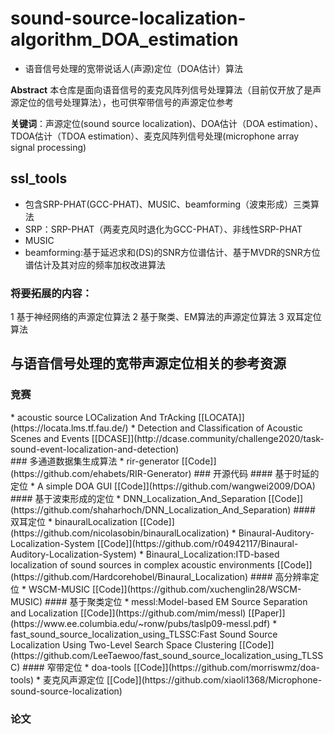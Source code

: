 # sound-source-localization-algorithm_DOA_estimation
* 语音信号处理的宽带说话人(声源)定位（DOA估计）算法

**Abstract** 本仓库是面向语音信号的麦克风阵列信号处理算法（目前仅开放了是声源定位的信号处理算法），也可供窄带信号的声源定位参考

**关键词**：声源定位(sound source localization)、DOA估计（DOA estimation）、TDOA估计（TDOA estimation）、麦克风阵列信号处理(microphone array signal processing)
## ssl_tools
* 包含SRP-PHAT(GCC-PHAT)、MUSIC、beamforming（波束形成）三类算法
*  SRP：SRP-PHAT（两麦克风时退化为GCC-PHAT）、非线性SRP-PHAT
*  MUSIC
*  beamforming:基于延迟求和(DS)的SNR方位谱估计、基于MVDR的SNR方位谱估计及其对应的频率加权改进算法

### 将要拓展的内容：
1 基于神经网络的声源定位算法
2 基于聚类、EM算法的声源定位算法
3 双耳定位算法

## 与语音信号处理的宽带声源定位相关的参考资源
### 竞赛
<div>
* acoustic source LOCalization And TrAcking [[LOCATA]](https://locata.lms.tf.fau.de/)
* Detection and Classification of Acoustic Scenes and Events [[DCASE]](http://dcase.community/challenge2020/task-sound-event-localization-and-detection)
</div>
### 多通道数据集生成算法
* rir-generator [[Code]](https://github.com/ehabets/RIR-Generator)
### 开源代码 
#### 基于时延的定位
* A simple DOA GUI 
[[Code]](https://github.com/wangwei2009/DOA)
#### 基于波束形成的定位
* DNN_Localization_And_Separation 
[[Code]](https://github.com/shaharhoch/DNN_Localization_And_Separation)
#### 双耳定位
* binauralLocalization 
[[Code]](https://github.com/nicolasobin/binauralLocalization)
* Binaural-Auditory-Localization-System 
[[Code]](https://github.com/r04942117/Binaural-Auditory-Localization-System)
* Binaural_Localization:ITD-based localization of sound sources in complex acoustic environments [[Code]](https://github.com/Hardcorehobel/Binaural_Localization)
#### 高分辨率定位
* WSCM-MUSIC
[[Code]](https://github.com/xuchenglin28/WSCM-MUSIC)
#### 基于聚类定位
* messl:Model-based EM Source Separation and Localization 
[[Code]](https://github.com/mim/messl) [[Paper]](https://www.ee.columbia.edu/~ronw/pubs/taslp09-messl.pdf) 
* fast_sound_source_localization_using_TLSSC:Fast Sound Source Localization Using Two-Level Search Space Clustering
[[Code]](https://github.com/LeeTaewoo/fast_sound_source_localization_using_TLSSC)
#### 窄带定位
* doa-tools
[[Code]](https://github.com/morriswmz/doa-tools)
* 麦克风声源定位 [[Code]](https://github.com/xiaoli1368/Microphone-sound-source-localization)

### 论文
